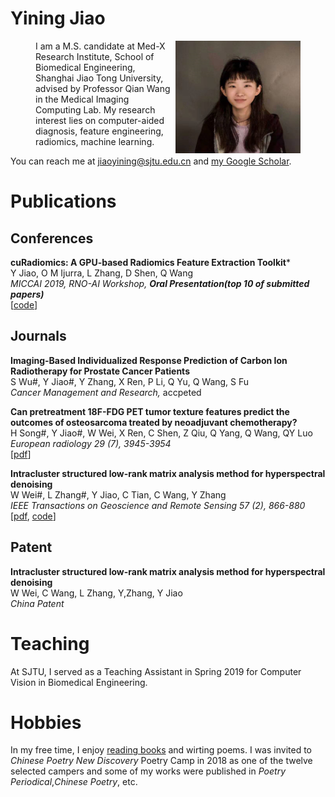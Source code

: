 # Yining Jiao

<figure class="thrid">
<img src="https://github.com/jiaoyining/jiaoyining.github.io/blob/master/photo1.png?raw=true" width = "200" height = "180" align="right">I am a M.S. candidate at Med-X Research Institute, School of Biomedical Engineering, Shanghai Jiao Tong University, advised by Professor Qian Wang in the Medical Imaging Computing Lab. My research interest lies on computer-aided diagnosis, feature engineering, radiomics, machine learning.   
 </figure>
 
 
You can reach me at jiaoyining@sjtu.edu.cn and [my Google Scholar](https://scholar.google.com/citations?user=9FVJ-CkAAAAJ&hl=zh-CN). 

  
# Publications

## Conferences
**cuRadiomics: A GPU-based Radiomics Feature Extraction Toolkit***  
Y Jiao, O M Ijurra, L Zhang, D Shen, Q Wang  
*MICCAI 2019, RNO-AI Workshop,* ***Oral Presentation(top 10 of submitted papers)***  
[[code](https://github.com/jiaoyining/cuRadiomics)]
## Journals
**Imaging-Based Individualized Response Prediction of Carbon Ion Radiotherapy for Prostate Cancer Patients**  
S Wu#, Y Jiao#, Y Zhang, X Ren, P Li, Q Yu, Q Wang, S Fu  
*Cancer Management and Research,* accpeted

**Can pretreatment 18F-FDG PET tumor texture features predict the outcomes of osteosarcoma treated by neoadjuvant chemotherapy?**    
H Song#, Y Jiao#, W Wei, X Ren, C Shen, Z Qiu, Q Yang, Q Wang, QY Luo  
*European radiology 29 (7), 3945-3954*  
[[pdf](https://link.springer.com/article/10.1007/s00330-019-06074-2)]

**Intracluster structured low-rank matrix analysis method for hyperspectral denoising**  
W Wei#, L Zhang#, Y Jiao, C Tian, C Wang, Y Zhang  
*IEEE Transactions on Geoscience and Remote Sensing 57 (2), 866-880*  
[[pdf](https://ieeexplore.ieee.org/abstract/document/8447235), [code](https://github.com/jiaoyining/Intracluster-SLRMA)]

## Patent

**Intracluster structured low-rank matrix analysis method for hyperspectral denoising**  
W Wei, C Wang, L Zhang, Y,Zhang, Y Jiao  
*China Patent*  


# Teaching
At SJTU, I served as a Teaching Assistant in Spring 2019 for Computer Vision in Biomedical Engineering. 

# Hobbies
In my free time, I enjoy [reading books](https://jiaoyining.github.io/readinglist) and wirting poems. I was invited to *Chinese Poetry New Discovery* Poetry Camp in 2018 as one of the twelve selected campers and some of my works were published in *Poetry Periodical*,*Chinese Poetry*, etc.


